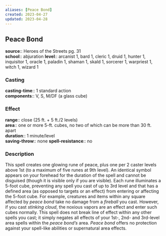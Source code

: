 ```yaml
---
aliases: [Peace Bond]
created: 2023-04-27
updated: 2023-04-28
---
```


## Peace Bond

**source**:: Heroes of the Streets pg. 31  
**school**:: abjuration
**level**:: arcanist 1, bard 1, cleric 1, druid 1, hunter 1, inquisitor 1, oracle 1, paladin 1, shaman 1, skald 1, sorcerer 1, warpriest 1, witch 1, wizard 1

### Casting

**casting-time**:: 1 standard action  
**components**:: V, S, M/DF (a glass cube)

### Effect

**range**:: close (25 ft. + 5 ft./2 levels)  
**area**:: one or more 5-ft. cubes, no two of which can be more than 30 ft. apart  
**duration**:: 1 minute/level  
**saving-throw**:: none
**spell-resistance**:: no

### Description

This spell creates one glowing rune of peace, plus one per 2 caster levels above 1st (to a maximum of five runes at 9th level). An identical symbol appears on your forehead for the duration of the spell and cannot be disguised (though it is visible only if you are visible). Each rune illuminates a 5-foot cube, preventing any spell you cast of up to 3rd level and that has a defined area (as opposed to targets or an effect) from entering or affecting the 5-foot cube. For example, creatures and items within any square affected by *peace bond* take no damage from a *fireball* you cast. However, if you cast *stinking cloud*, the noxious vapors are an effect and enter such cubes normally. This spell does not break line of effect within any other spells you cast; it simply negates all effects of your 1st-, 2nd- and 3rd-level area spells within the *peace bond’s* area. *Peace bond* offers no protection against your spell-like abilities or supernatural area effects.

